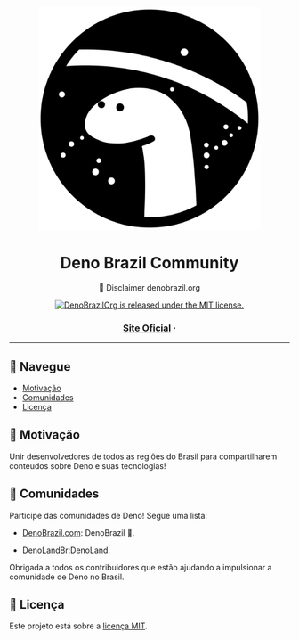 <p align="center">
  <a href="https://github.com/denobrazilorg">
    <img src=".github/logo.svg" width="400" alt="Deno Brazil">
  </a>
</p>
<h1 align="center">Deno Brazil Community</h1>
<p align="center">🦖 Disclaimer denobrazil.org</p>

<p align="center">
  <a href="https://github.com/denobrazilorg/README.md/blob/master/LICENSE">
    <img src="https://img.shields.io/badge/license-MIT-brightgreen.svg" alt="DenoBrazilOrg is released under the MIT license." />
  </a>
</p>

<h3 align="center">
  <a href="https://www.denobrazil.org">Site Oficial</a>  <span> · </span>
</h3>

---

## 🔎 Navegue

- [Motivação](#dart-motivo)
- [Comunidades](#satellite-comunidades)
- [Licença](#memo-licença)

## :dart: Motivação

Unir desenvolvedores de todos as regiões do Brasil para compartilharem conteudos sobre Deno e suas tecnologias!


## :satellite: Comunidades

Participe das comunidades de Deno! Segue uma lista:

- [DenoBrazil.com](https://github.com/DenoBrazil/): DenoBrazil 🚀.

- [DenoLandBr](https://www.facebook.com/DenoLandBR):DenoLand.

Obrigada a todos os contribuidores que estão ajudando a impulsionar a comunidade de Deno no Brasil.

## :memo: Licença

Este projeto está sobre a [licença MIT](./LICENSE).
